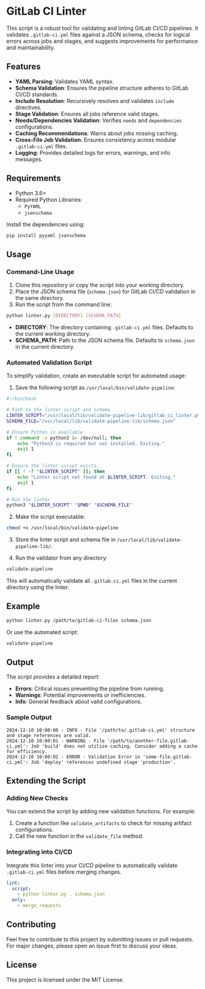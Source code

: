 # GitLab CI Linter

This script is a robust tool for validating and linting GitLab CI/CD pipelines. It validates `.gitlab-ci.yml` files against a JSON schema, checks for logical errors across jobs and stages, and suggests improvements for performance and maintainability.

## Features

- **YAML Parsing**: Validates YAML syntax.
- **Schema Validation**: Ensures the pipeline structure adheres to GitLab CI/CD standards.
- **Include Resolution**: Recursively resolves and validates `include` directives.
- **Stage Validation**: Ensures all jobs reference valid stages.
- **Needs/Dependencies Validation**: Verifies `needs` and `dependencies` configurations.
- **Caching Recommendations**: Warns about jobs missing caching.
- **Cross-File Job Validation**: Ensures consistency across modular `.gitlab-ci.yml` files.
- **Logging**: Provides detailed logs for errors, warnings, and info messages.

## Requirements

- Python 3.6+
- Required Python Libraries:
  - `PyYAML`
  - `jsonschema`

Install the dependencies using:

```bash
pip install pyyaml jsonschema
```

## Usage

### Command-Line Usage

1. Clone this repository or copy the script into your working directory.
2. Place the JSON schema file (`schema.json`) for GitLab CI/CD validation in the same directory.
3. Run the script from the command line:

```bash
python linter.py [DIRECTORY] [SCHEMA_PATH]
```

- **DIRECTORY**: The directory containing `.gitlab-ci.yml` files. Defaults to the current working directory.
- **SCHEMA_PATH**: Path to the JSON schema file. Defaults to `schema.json` in the current directory.

### Automated Validation Script

To simplify validation, create an executable script for automated usage:

1. Save the following script as `/usr/local/bin/validate-pipeline`:

```bash
#!/bin/bash

# Path to the linter script and schema
LINTER_SCRIPT="/usr/local/lib/validate-pipeline-lib/gitlab_ci_linter.py"
SCHEMA_FILE="/usr/local/lib/validate-pipeline-lib/schema.json"

# Ensure Python is available
if ! command -v python3 &> /dev/null; then
    echo "Python3 is required but not installed. Exiting."
    exit 1
fi

# Ensure the linter script exists
if [[ ! -f "$LINTER_SCRIPT" ]]; then
    echo "Linter script not found at $LINTER_SCRIPT. Exiting."
    exit 1
fi

# Run the linter
python3 "$LINTER_SCRIPT" "$PWD" "$SCHEMA_FILE"
```

2. Make the script executable:

```bash
chmod +x /usr/local/bin/validate-pipeline
```

3. Store the linter script and schema file in `/usr/local/lib/validate-pipeline-lib/`.

4. Run the validator from any directory:

```bash
validate-pipeline
```

This will automatically validate all `.gitlab-ci.yml` files in the current directory using the linter.

## Example

```bash
python linter.py /path/to/gitlab-ci-files schema.json
```

Or use the automated script:

```bash
validate-pipeline
```

## Output

The script provides a detailed report:

- **Errors**: Critical issues preventing the pipeline from running.
- **Warnings**: Potential improvements or inefficiencies.
- **Info**: General feedback about valid configurations.

### Sample Output

```plaintext
2024-12-10 10:00:00 - INFO - File '/path/to/.gitlab-ci.yml' structure and stage references are valid.
2024-12-10 10:00:01 - WARNING - File '/path/to/another-file.gitlab-ci.yml': Job 'build' does not utilize caching. Consider adding a cache for efficiency.
2024-12-10 10:00:02 - ERROR - Validation Error in 'some-file.gitlab-ci.yml': Job 'deploy' references undefined stage 'production'.
```

## Extending the Script

### Adding New Checks
You can extend the script by adding new validation functions. For example:

1. Create a function like `validate_artifacts` to check for missing artifact configurations.
2. Call the new function in the `validate_file` method.

### Integrating into CI/CD
Integrate this linter into your CI/CD pipeline to automatically validate `.gitlab-ci.yml` files before merging changes.

```yaml
lint:
  script:
    - python linter.py . schema.json
  only:
    - merge_requests
```

## Contributing

Feel free to contribute to this project by submitting issues or pull requests. For major changes, please open an issue first to discuss your ideas.

## License

This project is licensed under the MIT License.

